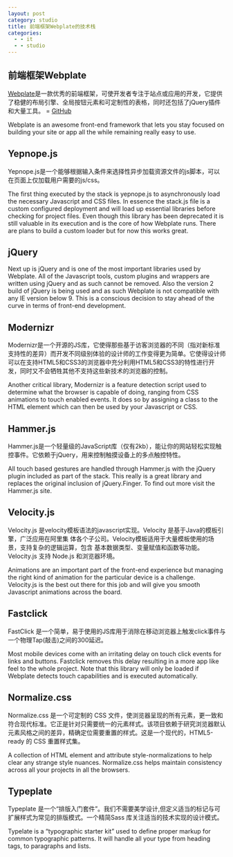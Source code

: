 ```yaml
---
layout: post
category: studio
title: 前端框架Webplate的技术栈
categories:
  - - it
  - - studio
---
```


## 前端框架Webplate ##

[Webplate](http://getwebplate.com/)是一款优秀的前端框架，可使开发者专注于站点或应用的开发，它提供了稳健的布局引擎、全局按钮元素和可定制性的表格，同时还包括了jQuery插件和大量工具。 = [GitHub](https://github.com/chrishumboldt/webplate)

Webplate is an awesome front-end framework that lets you stay focused on building your site or app all the while remaining really easy to use.

## Yepnope.js ##

Yepnope.js是一个能够根据输入条件来选择性异步加载资源文件的js脚本，可以在页面上仅加载用户需要的js/css。

The first thing executed by the stack is yepnope.js to asynchronously load the necessary Javascript and CSS files. In essence the stack.js file is a custom configured deployment and will load up essential libraries before checking for project files. Even though this library has been deprecated it is still valuable in its execution and is the core of how Webplate runs. There are plans to build a custom loader but for now this works great.

## jQuery ##

Next up is jQuery and is one of the most important libraries used by Webplate. All of the Javascript tools, custom plugins and wrappers are written using jQuery and as such cannot be removed. Also the version 2 build of jQuery is being used and as such Webplate is not compatible with any IE version below 9. This is a conscious decision to stay ahead of the curve in terms of front-end development.

## Modernizr ##

Modernizr是一个开源的JS库，它使得那些基于访客浏览器的不同（指对新标准支持性的差异）而开发不同级别体验的设计师的工作变得更为简单。它使得设计师可以在支持HTML5和CSS3的浏览器中充分利用HTML5和CSS3的特性进行开发，同时又不会牺牲其他不支持这些新技术的浏览器的控制。

Another critical library, Modernizr is a feature detection script used to determine what the browser is capable of doing, ranging from CSS animations to touch enabled events. It does so by assigning a class to the HTML element which can then be used by your Javascript or CSS.

## Hammer.js ##

Hammer.js是一个轻量级的JavaScript库（仅有2kb），能让你的网站轻松实现触控事件。它依赖于jQuery，用来控制触摸设备上的多点触控特性。

All touch based gestures are handled through Hammer.js with the jQuery plugin included as part of the stack. This really is a great library and replaces the original inclusion of jQuery.Finger. To find out more visit the Hammer.js site.

## Velocity.js ##

Velocity.js 是velocity模板语法的javascript实现。Velocity 是基于Java的模板引擎，广泛应用在阿里集 体各个子公司。Velocity模板适用于大量模板使用的场景，支持复杂的逻辑运算，包含 基本数据类型、变量赋值和函数等功能。Velocity.js 支持 Node.js 和浏览器环境。

Animations are an important part of the front-end experience but managing the right kind of animation for the particular device is a challenge. Velocity.js is the best out there for this job and will give you smooth Javascript animations across the board.

## Fastclick ##

FastClick 是一个简单，易于使用的JS库用于消除在移动浏览器上触发click事件与一个物理Tap(敲击)之间的300延迟。

Most mobile devices come with an irritating delay on touch click events for links and buttons. Fastclick removes this delay resulting in a more app like feel to the whole project. Note that this library will only be loaded if Webplate detects touch capabilities and is executed automatically.

## Normalize.css ##

Normalize.css 是一个可定制的 CSS 文件，使浏览器呈现的所有元素，更一致和符合现代标准。它正是针对只需要统一的元素样式。该项目依赖于研究浏览器默认元素风格之间的差异，精确定位需要重置的样式。这是一个现代的，HTML5-ready 的 CSS 重置样式集。

A collection of HTML element and attribute style-normalizations to help clear any strange style nuances. Normalize.css helps maintain consistency across all your projects in all the browsers.

## Typeplate ##

Typeplate 是一个“排版入门套件”。我们不需要美学设计,但定义适当的标记与可扩展样式为常见的排版模式。一个精简Sass 库关注适当的技术实现的设计模式。

Typelate is a “typographic starter kit” used to define proper markup for common typographic patterns. It will handle all your type from heading tags, to paragraphs and lists.